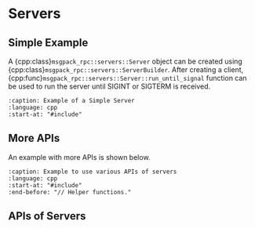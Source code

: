 # Servers

## Simple Example

A {cpp:class}`msgpack_rpc::servers::Server` object can be created
using {cpp:class}`msgpack_rpc::servers::ServerBuilder`.
After creating a client,
{cpp:func}`msgpack_rpc::servers::Server::run_until_signal` function
can be used to run the server until SIGINT or SIGTERM is received.

```{literalinclude} ../../../../examples/simple/simple_server.cpp
:caption: Example of a Simple Server
:language: cpp
:start-at: "#include"
```

## More APIs

An example with more APIs is shown below.

```{literalinclude} ../../../../examples/more/more_server.cpp
:caption: Example to use various APIs of servers
:language: cpp
:start-at: "#include"
:end-before: "// Helper functions."
```

## APIs of Servers

```{doxygenclass} msgpack_rpc::servers::ServerBuilder

```

```{doxygenclass} msgpack_rpc::servers::Server

```

```{doxygenclass} msgpack_rpc::methods::MethodException

```
